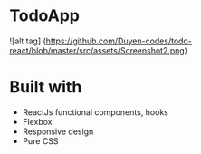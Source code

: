 # TodoApp

![alt tag] (https://github.com/Duyen-codes/todo-react/blob/master/src/assets/Screenshot2.png)

# Built with

- ReactJs functional components, hooks
- Flexbox
- Responsive design
- Pure CSS

